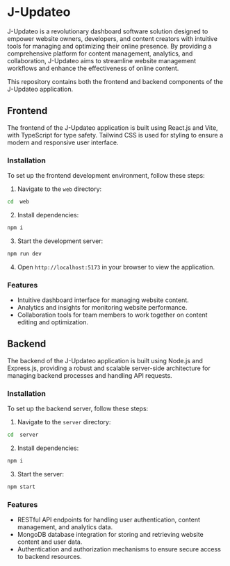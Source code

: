 # J-Updateo

J-Updateo is a revolutionary dashboard software solution designed to empower website owners, developers, and content creators with intuitive tools for managing and optimizing their online presence. By providing a comprehensive platform for content management, analytics, and collaboration, J-Updateo aims to streamline website management workflows and enhance the effectiveness of online content.

This repository contains both the frontend and backend components of the J-Updateo application.

## Frontend

The frontend of the J-Updateo application is built using React.js and Vite, with TypeScript for type safety. Tailwind CSS is used for styling to ensure a modern and responsive user interface.

### Installation

To set up the frontend development environment, follow these steps:

1. Navigate to the `web` directory:
```bash
cd  web
```
2. Install dependencies:
```bash
npm i
```
3. Start the development server:
```bash
npm run dev
```
4. Open `http://localhost:5173` in your browser to view the application.

### Features

- Intuitive dashboard interface for managing website content.
- Analytics and insights for monitoring website performance.
- Collaboration tools for team members to work together on content editing and optimization.

## Backend

The backend of the J-Updateo application is built using Node.js and Express.js, providing a robust and scalable server-side architecture for managing backend processes and handling API requests.

### Installation

To set up the backend server, follow these steps:

1. Navigate to the `server` directory:
```bash
cd  server
```
2. Install dependencies:
```bash
npm i
```
3. Start the server:
```bash
npm start
```
### Features
- RESTful API endpoints for handling user authentication, content management, and analytics data.
- MongoDB database integration for storing and retrieving website content and user data.
- Authentication and authorization mechanisms to ensure secure access to backend resources.